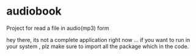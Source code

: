 # audiobook
 Project for read a file in audio(mp3) form
 
hey there, its not a complete application right now ...
if you want to run in your system , plz make sure to import all the package which in the code.

